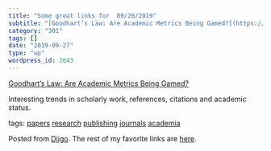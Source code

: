 ```yaml
---
title: "Some great links for  09/28/2019"
subtitle: "[Goodhart’s Law: Are Academic Metrics Being Gamed?](https://thegradient.pub/over-optimization-of-aca..."
category: "301"
tags: []
date: "2019-09-27"
type: "wp"
wordpress_id: 2643
---
```

[Goodhart’s Law: Are Academic Metrics Being Gamed?](https://thegradient.pub/over-optimization-of-academic-publishing-metrics/) 

Interesting trends in scholarly work, references, citations and academic status. 

 tags: [papers](https://www.diigo.com/user/pitosalas/papers) [research](https://www.diigo.com/user/pitosalas/research) [publishing](https://www.diigo.com/user/pitosalas/publishing) [journals](https://www.diigo.com/user/pitosalas/journals) [academia](https://www.diigo.com/user/pitosalas/academia)

Posted from [Diigo](https://www.diigo.com). The rest of my favorite links are [here](https://www.diigo.com/user/pitosalas).